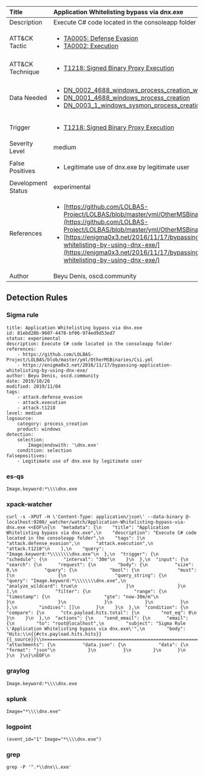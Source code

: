 | Title                | Application Whitelisting bypass via dnx.exe                                                                                                                                                 |
|:---------------------|:------------------------------------------------------------------------------------------------------------------------------------------------------------|
| Description          | Execute C# code located in the consoleapp folder                                                                                                                                           |
| ATT&amp;CK Tactic    |  <ul><li>[TA0005: Defense Evasion](https://attack.mitre.org/tactics/TA0005)</li><li>[TA0002: Execution](https://attack.mitre.org/tactics/TA0002)</li></ul>  |
| ATT&amp;CK Technique | <ul><li>[T1218: Signed Binary Proxy Execution](https://attack.mitre.org/techniques/T1218)</li></ul>  |
| Data Needed          | <ul><li>[DN_0002_4688_windows_process_creation_with_commandline](../Data_Needed/DN_0002_4688_windows_process_creation_with_commandline.md)</li><li>[DN_0001_4688_windows_process_creation](../Data_Needed/DN_0001_4688_windows_process_creation.md)</li><li>[DN_0003_1_windows_sysmon_process_creation](../Data_Needed/DN_0003_1_windows_sysmon_process_creation.md)</li></ul>  |
| Trigger              | <ul><li>[T1218: Signed Binary Proxy Execution](../Triggers/T1218.md)</li></ul>  |
| Severity Level       | medium |
| False Positives      | <ul><li>Legitimate use of dnx.exe by legitimate user</li></ul>  |
| Development Status   | experimental |
| References           | <ul><li>[https://github.com/LOLBAS-Project/LOLBAS/blob/master/yml/OtherMSBinaries/Csi.yml](https://github.com/LOLBAS-Project/LOLBAS/blob/master/yml/OtherMSBinaries/Csi.yml)</li><li>[https://enigma0x3.net/2016/11/17/bypassing-application-whitelisting-by-using-dnx-exe/](https://enigma0x3.net/2016/11/17/bypassing-application-whitelisting-by-using-dnx-exe/)</li></ul>  |
| Author               | Beyu Denis, oscd.community |


## Detection Rules

### Sigma rule

```
title: Application Whitelisting bypass via dnx.exe
id: 81ebd28b-9607-4478-bf06-974ed9d53ed7
status: experimental
description: Execute C# code located in the consoleapp folder
references:
    - https://github.com/LOLBAS-Project/LOLBAS/blob/master/yml/OtherMSBinaries/Csi.yml
    - https://enigma0x3.net/2016/11/17/bypassing-application-whitelisting-by-using-dnx-exe/
author: Beyu Denis, oscd.community
date: 2019/10/26
modified: 2019/11/04
tags:
    - attack.defense_evasion
    - attack.execution
    - attack.t1218
level: medium
logsource:
    category: process_creation
    product: windows
detection:
    selection:
        Image|endswith: '\dnx.exe'
    condition: selection
falsepositives:
    - Legitimate use of dnx.exe by legitimate user

```





### es-qs
    
```
Image.keyword:*\\\\dnx.exe
```


### xpack-watcher
    
```
curl -s -XPUT -H \'Content-Type: application/json\' --data-binary @- localhost:9200/_watcher/watch/Application-Whitelisting-bypass-via-dnx.exe <<EOF\n{\n  "metadata": {\n    "title": "Application Whitelisting bypass via dnx.exe",\n    "description": "Execute C# code located in the consoleapp folder",\n    "tags": [\n      "attack.defense_evasion",\n      "attack.execution",\n      "attack.t1218"\n    ],\n    "query": "Image.keyword:*\\\\\\\\dnx.exe"\n  },\n  "trigger": {\n    "schedule": {\n      "interval": "30m"\n    }\n  },\n  "input": {\n    "search": {\n      "request": {\n        "body": {\n          "size": 0,\n          "query": {\n            "bool": {\n              "must": [\n                {\n                  "query_string": {\n                    "query": "Image.keyword:*\\\\\\\\dnx.exe",\n                    "analyze_wildcard": true\n                  }\n                }\n              ],\n              "filter": {\n                "range": {\n                  "timestamp": {\n                    "gte": "now-30m/m"\n                  }\n                }\n              }\n            }\n          }\n        },\n        "indices": []\n      }\n    }\n  },\n  "condition": {\n    "compare": {\n      "ctx.payload.hits.total": {\n        "not_eq": 0\n      }\n    }\n  },\n  "actions": {\n    "send_email": {\n      "email": {\n        "to": "root@localhost",\n        "subject": "Sigma Rule \'Application Whitelisting bypass via dnx.exe\'",\n        "body": "Hits:\\n{{#ctx.payload.hits.hits}}{{_source}}\\n================================================================================\\n{{/ctx.payload.hits.hits}}",\n        "attachments": {\n          "data.json": {\n            "data": {\n              "format": "json"\n            }\n          }\n        }\n      }\n    }\n  }\n}\nEOF\n
```


### graylog
    
```
Image.keyword:*\\\\dnx.exe
```


### splunk
    
```
Image="*\\\\dnx.exe"
```


### logpoint
    
```
(event_id="1" Image="*\\\\dnx.exe")
```


### grep
    
```
grep -P '^.*\\dnx\\.exe'
```



